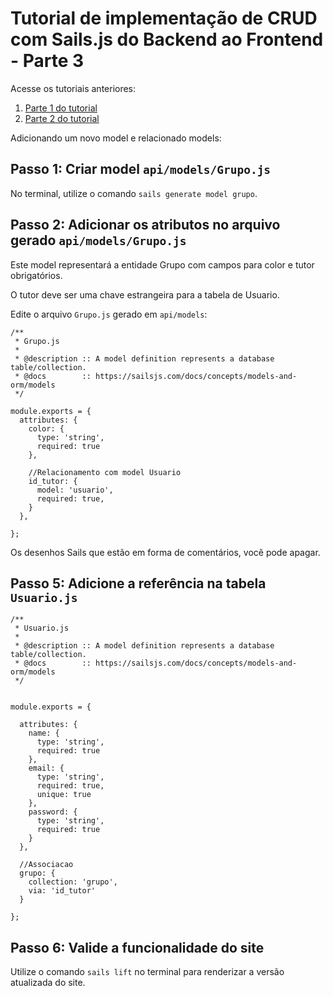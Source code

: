 # Tutorial de implementação de CRUD com Sails.js do Backend ao Frontend - Parte 3

Acesse os tutoriais anteriores:
1. [Parte 1 do tutorial](https://github.com/kterra/Inteli-2024-1B/tree/main/materiais/tutorial-sails/tutorial-sails-part1.md)
2. [Parte 2 do tutorial](https://github.com/kterra/Inteli-2024-1B/tree/main/materiais/tutorial-sails/tutorial-sails-part2.md)


Adicionando um novo model e relacionado models:

## Passo 1: Criar model `api/models/Grupo.js`
No terminal, utilize o comando `sails generate model grupo`.

## Passo 2: Adicionar os atributos no arquivo gerado `api/models/Grupo.js`


Este model representará a entidade Grupo com campos para color e tutor obrigatórios. 

O tutor deve ser uma chave estrangeira para a tabela de Usuario.

Edite o arquivo `Grupo.js` gerado em `api/models`:
```
/**
 * Grupo.js
 *
 * @description :: A model definition represents a database table/collection.
 * @docs        :: https://sailsjs.com/docs/concepts/models-and-orm/models
 */

module.exports = {
  attributes: {
    color: {
      type: 'string',
      required: true
    },

    //Relacionamento com model Usuario
    id_tutor: {
      model: 'usuario',
      required: true,
    }
  },

};

```
Os desenhos Sails que estão em forma de comentários, você pode apagar.

## Passo 5: Adicione a referência na tabela `Usuario.js`
```
/**
 * Usuario.js
 *
 * @description :: A model definition represents a database table/collection.
 * @docs        :: https://sailsjs.com/docs/concepts/models-and-orm/models
 */


module.exports = {

  attributes: {
    name: {
      type: 'string',
      required: true
    },
    email: {
      type: 'string',
      required: true,
      unique: true
    },
    password: {
      type: 'string',
      required: true
    }
  },

  //Associacao
  grupo: {
    collection: 'grupo',
    via: 'id_tutor'
  }

};
```

## Passo 6: Valide a funcionalidade do site
Utilize o comando `sails lift` no terminal para renderizar a versão atualizada do site.






